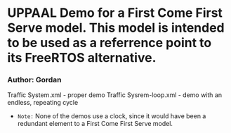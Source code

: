# UPPAAL Demo for a First Come First Serve model. This model is intended to be used as a referrence point to its FreeRTOS alternative.
### Author: Gordan

Traffic System.xml - proper demo
Traffic Sysrem-loop.xml - demo with an endless, repeating cycle

- `Note:` None of the demos use a clock, since it would have been a redundant element to a First Come First Serve model.
